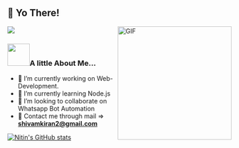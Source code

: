 ## 👋 Yo There!
<img align="right" alt="GIF" height="256px" src="https://i.imgur.com/q0jR0sv.gif"/>![](https://komarev.com/ghpvc/?username=Nitinkumarsahu)


### <img src="https://media.giphy.com/media/mGcNjsfWAjY5AEZNw6/giphy.gif" width="50">A little About Me...
- 🔭 I’m currently working on Web-Development.
- 🌱 I’m currently learning Node.js
- 👯 I’m looking to collaborate on Whatsapp Bot Automation
- 💬 Contact me through mail => **shivamkiran2@gmail.com** 

[![Nitin's GitHub stats](https://github-readme-stats.vercel.app/api?username=Nitinkumarsahu)](https://github.com/Nitinkumarsahu/github-readme-stats)
